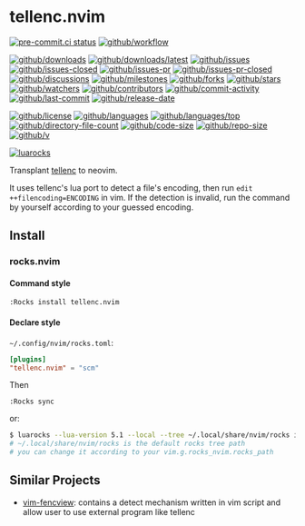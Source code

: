 # tellenc.nvim

[![pre-commit.ci status](https://results.pre-commit.ci/badge/github/Freed-Wu/tellenc.nvim/main.svg)](https://results.pre-commit.ci/latest/github/Freed-Wu/tellenc.nvim/main)
[![github/workflow](https://github.com/Freed-Wu/tellenc.nvim/actions/workflows/main.yml/badge.svg)](https://github.com/Freed-Wu/tellenc.nvim/actions)

[![github/downloads](https://shields.io/github/downloads/Freed-Wu/tellenc.nvim/total)](https://github.com/Freed-Wu/tellenc.nvim/releases)
[![github/downloads/latest](https://shields.io/github/downloads/Freed-Wu/tellenc.nvim/latest/total)](https://github.com/Freed-Wu/tellenc.nvim/releases/latest)
[![github/issues](https://shields.io/github/issues/Freed-Wu/tellenc.nvim)](https://github.com/Freed-Wu/tellenc.nvim/issues)
[![github/issues-closed](https://shields.io/github/issues-closed/Freed-Wu/tellenc.nvim)](https://github.com/Freed-Wu/tellenc.nvim/issues?q=is%3Aissue+is%3Aclosed)
[![github/issues-pr](https://shields.io/github/issues-pr/Freed-Wu/tellenc.nvim)](https://github.com/Freed-Wu/tellenc.nvim/pulls)
[![github/issues-pr-closed](https://shields.io/github/issues-pr-closed/Freed-Wu/tellenc.nvim)](https://github.com/Freed-Wu/tellenc.nvim/pulls?q=is%3Apr+is%3Aclosed)
[![github/discussions](https://shields.io/github/discussions/Freed-Wu/tellenc.nvim)](https://github.com/Freed-Wu/tellenc.nvim/discussions)
[![github/milestones](https://shields.io/github/milestones/all/Freed-Wu/tellenc.nvim)](https://github.com/Freed-Wu/tellenc.nvim/milestones)
[![github/forks](https://shields.io/github/forks/Freed-Wu/tellenc.nvim)](https://github.com/Freed-Wu/tellenc.nvim/network/members)
[![github/stars](https://shields.io/github/stars/Freed-Wu/tellenc.nvim)](https://github.com/Freed-Wu/tellenc.nvim/stargazers)
[![github/watchers](https://shields.io/github/watchers/Freed-Wu/tellenc.nvim)](https://github.com/Freed-Wu/tellenc.nvim/watchers)
[![github/contributors](https://shields.io/github/contributors/Freed-Wu/tellenc.nvim)](https://github.com/Freed-Wu/tellenc.nvim/graphs/contributors)
[![github/commit-activity](https://shields.io/github/commit-activity/w/Freed-Wu/tellenc.nvim)](https://github.com/Freed-Wu/tellenc.nvim/graphs/commit-activity)
[![github/last-commit](https://shields.io/github/last-commit/Freed-Wu/tellenc.nvim)](https://github.com/Freed-Wu/tellenc.nvim/commits)
[![github/release-date](https://shields.io/github/release-date/Freed-Wu/tellenc.nvim)](https://github.com/Freed-Wu/tellenc.nvim/releases/latest)

[![github/license](https://shields.io/github/license/Freed-Wu/tellenc.nvim)](https://github.com/Freed-Wu/tellenc.nvim/blob/main/LICENSE)
[![github/languages](https://shields.io/github/languages/count/Freed-Wu/tellenc.nvim)](https://github.com/Freed-Wu/tellenc.nvim)
[![github/languages/top](https://shields.io/github/languages/top/Freed-Wu/tellenc.nvim)](https://github.com/Freed-Wu/tellenc.nvim)
[![github/directory-file-count](https://shields.io/github/directory-file-count/Freed-Wu/tellenc.nvim)](https://github.com/Freed-Wu/tellenc.nvim)
[![github/code-size](https://shields.io/github/languages/code-size/Freed-Wu/tellenc.nvim)](https://github.com/Freed-Wu/tellenc.nvim)
[![github/repo-size](https://shields.io/github/repo-size/Freed-Wu/tellenc.nvim)](https://github.com/Freed-Wu/tellenc.nvim)
[![github/v](https://shields.io/github/v/release/Freed-Wu/tellenc.nvim)](https://github.com/Freed-Wu/tellenc.nvim)

[![luarocks](https://img.shields.io/luarocks/v/Freed-Wu/tellenc.nvim)](https://luarocks.org/modules/Freed-Wu/tellenc.nvim)

Transplant [tellenc](https://github.com/adah1972/tellenc) to neovim.

It uses tellenc's lua port to detect a file's encoding, then run `edit
++filencoding=ENCODING` in vim. If the detection is invalid, run the command by
yourself according to your guessed encoding.

## Install

### rocks.nvim

#### Command style

```vim
:Rocks install tellenc.nvim
```

#### Declare style

`~/.config/nvim/rocks.toml`:

```toml
[plugins]
"tellenc.nvim" = "scm"
```

Then

```vim
:Rocks sync
```

or:

```sh
$ luarocks --lua-version 5.1 --local --tree ~/.local/share/nvim/rocks install tellenc.nvim
# ~/.local/share/nvim/rocks is the default rocks tree path
# you can change it according to your vim.g.rocks_nvim.rocks_path
```

## Similar Projects

- [vim-fencview](https://github.com/Freed-Wu/vim-fencview): contains a detect
  mechanism written in vim script and allow user to use external program like
  tellenc
